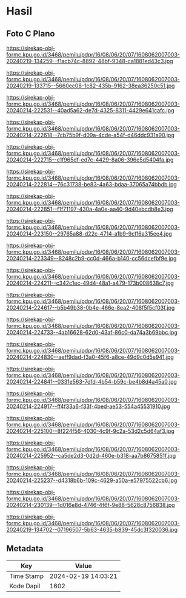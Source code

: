 # Hasil

## Foto C Plano

https://sirekap-obj-formc.kpu.go.id/3468/pemilu/pdpr/16/08/06/20/07/1608062007003-20240219-134259--f1acb74c-8892-48bf-9348-ca1881ed43c3.jpg

https://sirekap-obj-formc.kpu.go.id/3468/pemilu/pdpr/16/08/06/20/07/1608062007003-20240219-133715--5660ec08-1c82-435b-9162-38ea36250c51.jpg

https://sirekap-obj-formc.kpu.go.id/3468/pemilu/pdpr/16/08/06/20/07/1608062007003-20240214-222531--40ad5a62-de7d-4325-8311-4429e641cafc.jpg

https://sirekap-obj-formc.kpu.go.id/3468/pemilu/pdpr/16/08/06/20/07/1608062007003-20240214-222618--7cb75b9f-d09a-4cde-a54f-d46ddc931a90.jpg

https://sirekap-obj-formc.kpu.go.id/3468/pemilu/pdpr/16/08/06/20/07/1608062007003-20240214-222715--c1f965df-ed7c-4429-8a06-396e5d5404fa.jpg

https://sirekap-obj-formc.kpu.go.id/3468/pemilu/pdpr/16/08/06/20/07/1608062007003-20240214-222814--76c31738-be83-4a63-bdaa-37065a74bbdb.jpg

https://sirekap-obj-formc.kpu.go.id/3468/pemilu/pdpr/16/08/06/20/07/1608062007003-20240214-222851--f1f71197-430a-4a0e-aa40-9d40ebcdb8e3.jpg

https://sirekap-obj-formc.kpu.go.id/3468/pemilu/pdpr/16/08/06/20/07/1608062007003-20240214-223150--29765a88-d22c-4714-a1b9-9cff6a315ee4.jpg

https://sirekap-obj-formc.kpu.go.id/3468/pemilu/pdpr/16/08/06/20/07/1608062007003-20240214-223349--8248c2b9-cc0d-466a-b140-cc56dcefbf9e.jpg

https://sirekap-obj-formc.kpu.go.id/3468/pemilu/pdpr/16/08/06/20/07/1608062007003-20240214-224211--c342c1ec-49d4-48a1-a479-173b008638c7.jpg

https://sirekap-obj-formc.kpu.go.id/3468/pemilu/pdpr/16/08/06/20/07/1608062007003-20240214-224617--b5b49b38-0b4e-466e-8ea2-408f5f5cf03f.jpg

https://sirekap-obj-formc.kpu.go.id/3468/pemilu/pdpr/16/08/06/20/07/1608062007003-20240214-224733--4ab16628-62d0-43af-86c0-da74a3b69bbc.jpg

https://sirekap-obj-formc.kpu.go.id/3468/pemilu/pdpr/16/08/06/20/07/1608062007003-20240214-224830--aeff9dad-f3a0-45f6-a8ce-49d9c0d5e941.jpg

https://sirekap-obj-formc.kpu.go.id/3468/pemilu/pdpr/16/08/06/20/07/1608062007003-20240214-224841--0331e563-7dfd-4b54-b59c-be4b8d4a45a0.jpg

https://sirekap-obj-formc.kpu.go.id/3468/pemilu/pdpr/16/08/06/20/07/1608062007003-20240214-224917--ff4f33a6-f33f-4bed-ae53-554a45531910.jpg

https://sirekap-obj-formc.kpu.go.id/3468/pemilu/pdpr/16/08/06/20/07/1608062007003-20240214-225100--8f224f56-4030-4c9f-9c2a-53d2c5d64af3.jpg

https://sirekap-obj-formc.kpu.go.id/3468/pemilu/pdpr/16/08/06/20/07/1608062007003-20240214-225952--ca5de2d3-0d2d-460e-b318-aa7b8675851f.jpg

https://sirekap-obj-formc.kpu.go.id/3468/pemilu/pdpr/16/08/06/20/07/1608062007003-20240214-225237--d4318b6b-109c-4629-a50a-e57975522cb6.jpg

https://sirekap-obj-formc.kpu.go.id/3468/pemilu/pdpr/16/08/06/20/07/1608062007003-20240214-230139--1d016e8d-4746-4f6f-9e88-5628c8756838.jpg

https://sirekap-obj-formc.kpu.go.id/3468/pemilu/pdpr/16/08/06/20/07/1608062007003-20240219-134702--07196507-5b63-4635-b839-45dc3f320036.jpg


## Metadata

| Key        | Value               |
| ---------- | ------------------- |
| Time Stamp | 2024-02-19 14:03:21 |
| Kode Dapil | 1602                |



